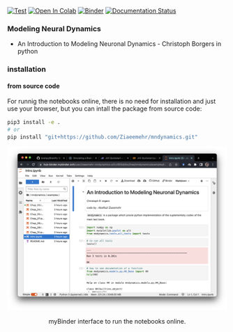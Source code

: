 [![Test](https://github.com/Ziaeemehr/mndynamics/actions/workflows/tests.yml/badge.svg)](https://github.com/Ziaeemehr/mndynamics/actions/workflows/tests.yml)
<a href="https://colab.research.google.com/github/Ziaeemehr/mndynamics/blob/main/mndynamics/examples/Intro.ipynb" target="_parent"><img src="https://colab.research.google.com/assets/colab-badge.svg" alt="Open In Colab"/></a>
[![Binder](https://mybinder.org/badge_logo.svg)](https://mybinder.org/v2/gh/Ziaeemehr/mndynamics/main?labpath=mndynamics%2Fexamples%2FIntro.ipynb)
[![Documentation Status](https://github.com/Ziaeemehr/mndynamics/actions/workflows/documents.yml/badge.svg
)](https://ziaeemehr.github.io/mndynamics/)


### Modeling Neural Dynamics
-  An Introduction to Modeling Neuronal Dynamics - Christoph Borgers in python

### installation

<!-- #### from pip
```sh
pip3 install mndynamics
``` -->

#### from source code
For runnig the notebooks online, there is no need for installation and just 
use your browser, but you can intall the package 
from source code:

```sh
pip3 install -e .
# or
pip install "git+https://github.com/Ziaeemehr/mndynamics.git"
```


![Cover](https://github.com/Ziaeemehr/mndynamics/blob/main/image.png )
<p align="center">
 myBinder interface to run the notebooks online. 
</p>


